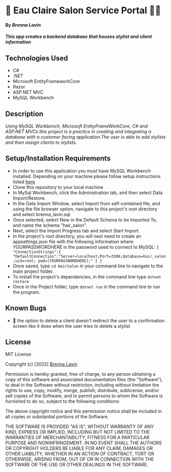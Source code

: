 # 💇 Eau Claire Salon Service Portal 💇‍♀️
#### By _**Brenna Lavin**_

#### _This app creates a backend database that houses stylist and client information_

## Technologies Used

* C#
* .NET
* Microsoft EntityFrameworkCore
* Razor
* ASP.NET MVC
* MySQL Workbench

## Description

_Using MySQL Workbench, Microsoft EntityFrameWorkCore, C# and ASP.NET MVCs this project is a practice in creating and integrating a database with a customer facing application.The user is able to add stylists and then assign clients to stylists._

## Setup/Installation Requirements

* In order to use this application you must have MySQL Workbench installed. Depending on your machine please follow setup instructions listed [here](https://www.learnhowtoprogram.com/c-and-net/getting-started-with-c/installing-and-configuring-mysql)
* Clone this repository to your local machine
* In MySql Workbench, click the Administration tab, and then select Data Import/Restore.
* In the Data Import Window, select Import from self-contained file, and using the file browser option, navigate to this project's root directory and select brenna_lavin.sql
* Once selected, select New in the Default Schema to be Imported To, and name the schema "hair_salon".
* Next, select the Import Progress tab and select Start Import.
* In the project's root directory, you will next need to create an appsettings.json file with the following information where YOURPASSWORDHERE is the password used to connect to MySQL: ```{
  "ConnectionStrings":{
    "DefaultConnection":"Server=localhost;Port=3306;database=hair_salon;uid=root; pwd=[YOURPASSWORDHERE];"
  }
}```
* Once saved, type ```cd HairSalon``` in your command line to navigate to the main project folder.
* To install the project's dependencies, in the command line type ```dotnet restore```
* Once in the Project folder, type ```dotnet run``` in the command line to run the program.

## Known Bugs

* 🐛 the option to delete a client doesn't redirect the user to a confirmation screen like it does when the user tries to delete a stylist

## License

MIT License

Copyright (c) [2022] [Brenna Lavin](https://github.com/lavinbrenna)

Permission is hereby granted, free of charge, to any person obtaining a copy
of this software and associated documentation files (the "Software"), to deal
in the Software without restriction, including without limitation the rights
to use, copy, modify, merge, publish, distribute, sublicense, and/or sell
copies of the Software, and to permit persons to whom the Software is
furnished to do so, subject to the following conditions:

The above copyright notice and this permission notice shall be included in all
copies or substantial portions of the Software.

THE SOFTWARE IS PROVIDED "AS IS", WITHOUT WARRANTY OF ANY KIND, EXPRESS OR
IMPLIED, INCLUDING BUT NOT LIMITED TO THE WARRANTIES OF MERCHANTABILITY,
FITNESS FOR A PARTICULAR PURPOSE AND NONINFRINGEMENT. IN NO EVENT SHALL THE
AUTHORS OR COPYRIGHT HOLDERS BE LIABLE FOR ANY CLAIM, DAMAGES OR OTHER
LIABILITY, WHETHER IN AN ACTION OF CONTRACT, TORT OR OTHERWISE, ARISING FROM,
OUT OF OR IN CONNECTION WITH THE SOFTWARE OR THE USE OR OTHER DEALINGS IN THE
SOFTWARE.
